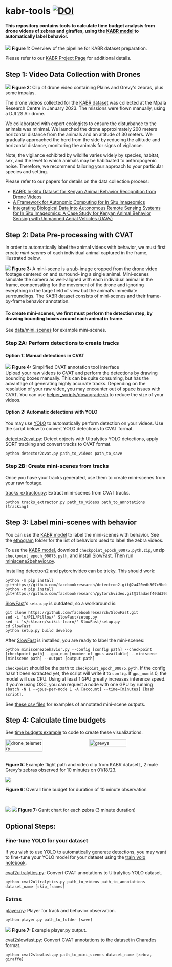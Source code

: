 # kabr-tools  [![DOI](https://zenodo.org/badge/805519058.svg)](https://zenodo.org/doi/10.5281/zenodo.11288083)

<!-- TO DO: add new DOI -->


#### This repository contains tools to calculate time budget analysis  from drone videos of zebras and giraffes, using the [KABR model](https://huggingface.co/imageomics/x3d-kabr-kinetics) to automatically label behavior.

![](images/pipeline.jpg)
**Figure 1:** Overview of the pipeline for KABR dataset preparation.


Please refer to our [KABR Project Page](https://kabrdata.xyz/) for additional details.


## Step 1: Video Data Collection with Drones

![](images/mixed_herd.png)
**Figure 2:** Clip of drone video containing Plains and Grevy's zebras, plus some impalas.

The drone videos collected for the [KABR dataset]() was collected at the Mpala Research Centre in January 2023. The missions were flown manually, using a DJI 2S Air drone. 

We collaborated with expert ecologists to ensure the disturbance to the animals was minimal. We launched the drone approximately 200 meters horizontal distance from the animals and an altitude of 30 meters. We gradually approached the herd from the side by reducing the altitude and horizontal distance, monitoring the animals for signs of vigilance.

Note, the vigilance exhibited by wildlife varies widely by species, habitat, sex, and the level to which animals may be habituated to anthropogenic noise. Therefore, we recommend tailoring your approach to your particular species and setting.

Please refer to our papers for details on the data collection process:
- [KABR: In-Situ Dataset for Kenyan Animal Behavior
Recognition from Drone Videos](https://openaccess.thecvf.com/content/WACV2024W/CV4Smalls/papers/Kholiavchenko_KABR_In-Situ_Dataset_for_Kenyan_Animal_Behavior_Recognition_From_Drone_WACVW_2024_paper.pdf)
- [A Framework for Autonomic Computing for In Situ Imageomics](https://ieeexplore.ieee.org/abstract/document/10336017)
- [Integrating Biological Data into Autonomous Remote Sensing Systems for In Situ Imageomics: A Case Study for Kenyan Animal Behavior Sensing with Unmanned Aerial Vehicles (UAVs)
](https://arxiv.org/abs/2407.16864)



## Step 2: Data Pre-processing with CVAT

In order to automatically label the animal videos with behavior, we must first create *mini-scenes* of each individual animal captured in the frame, illustrated below.

![](images/im_mini-scenes.jpg)
**Figure 3:** A mini-scene is a sub-image cropped from the drone video footage centered on and surround-
ing a single animal. Mini-scenes simulate the camera as well-aligned with each individual animal in
the frame, compensating for the movement of the drone and ignoring everything in the large field of
view but the animal’s immediate surroundings. The KABR dataset consists of mini-scenes and their
frame-by-frame behavior annotation.

#### To create mini-scenes, we first must perform the detection step, by drawing bounding boxes around each animal in frame. 

See [data/mini_scenes](data/mini_scenes) for example mini-scenes.

### Step 2A: Perform detections to create tracks
#### Option 1: Manual detections in CVAT
![](images/cvat_annotation_tool.png)
**Figure 4:** Simplified CVAT annotation tool interface
<br>
Upload your raw videos to [CVAT](https://www.cvat.ai/) and perform the detections by drawing bounding boxes manually. This can be quite consuming, but has the advantage of generating highly accurate tracks. 
Depending on the resolution of your raw video, you may encounter out of space issues with CVAT. You can use [helper_scripts/downgrade.sh](helper_scripts/downgrade.sh) to reduce the size of your videos. 


#### Option 2: Automatic detections with YOLO
You may use [YOLO](https://docs.ultralytics.com/) to automatically perform detection on your videos. Use the script below to convert YOLO detections to CVAT format.


[detector2cvat.py](detector2cvat.py):
Detect objects with Ultralytics YOLO detections, apply SORT tracking and convert tracks to CVAT format.

```
python detector2cvat.py path_to_videos path_to_save
```

### Step 2B: Create mini-scenes from tracks

Once you have your tracks generated, use them to create mini-scenes from your raw footage.

[tracks_extractor.py](tracks_extractor.py): Extract mini-scenes from CVAT tracks.

```
python tracks_extractor.py path_to_videos path_to_annotations [tracking]
```

## Step 3: Label mini-scenes with behavior 
You can use the [KABR model](https://huggingface.co/imageomics/x3d-kabr-kinetics) to label the mini-scenes with behavior. See the [ethogram](ethogram) folder for the list of behaviors used to label the zebra videos.

To use the [KABR model](https://huggingface.co/imageomics/x3d-kabr-kinetics), download `checkpoint_epoch_00075.pyth.zip`, unzip `checkpoint_epoch_00075.pyth`, and install [SlowFast](https://github.com/facebookresearch/SlowFast). Then run [miniscene2behavior.py](miniscene2behavior.py).

Installing detectron2 and pytorchvideo can be tricky. This should work:
```
python -m pip install git+https://github.com/facebookresearch/detectron2.git@2a420edb307c9bdf640f036d3b196bed474b8593#egg=detectron2
python -m pip install git+https://github.com/facebookresearch/pytorchvideo.git@1fadaef40dd393ca09680f55582399f4679fc9b7#egg=pytorchvideo
```

[SlowFast](https://github.com/facebookresearch/SlowFast)'s `setup.py` is outdated, so a workaround is:
```
git clone https://github.com/facebookresearch/SlowFast.git
sed -i 's/PIL/Pillow/' SlowFast/setup.py
sed -i 's/sklearn/scikit-learn/' SlowFast/setup.py
cd SlowFast
python setup.py build develop
```

After [SlowFast](https://github.com/facebookresearch/SlowFast) is installed, you are ready to label the mini-scenes:
```
python miniscene2behavior.py --config [config path] --checkpoint [checkpoint path] --gpu_num [number of gpus available] --miniscene [miniscene path] --output [output path]
```

`checkpoint` should be the path to `checkpoint_epoch_00075.pyth`. If the config hasn't been extracted yet, the script will write it to `config`. If `gpu_num` is 0, the model will use CPU. Using at least 1 GPU greatly increases inference speed. If you're using OSC, you can request a node with one GPU by running `sbatch -N 1 --gpus-per-node 1 -A [account] --time=[minutes] [bash script]`.

See [these csv files](data/mini_scene_behavior_annotations) for examples of annotated mini-scene outputs.


## Step 4: Calculate time budgets

See [time budgets example](/examples/time_budget.ipynb) to code to create these visualizations.


<!-- Add two photos side by side -->
<div style="display: flex; justify-content: space-between;">
  <img src="images/01_18_session_7_flightpath.png" alt="drone_telemetry" style="width: 48%;">
  <img src="images/grevys.png" alt="grevys" style="width: 48%;">
</div>
<br>

**Figure 5:** Example flight path and video clip from KABR datasetL, 2 male Grevy's zebras observed for 10 minutes on 01/18/23.

![](images/timebudget.png)
<br>

**Figure 6:** Overall time budget for duration of 10 minute observation

<br>

![](images/timeline0.png)
![](images/timeline1.png)
**Figure 7:** Gantt chart for each zebra (3 minute duration)


## Optional Steps: 

### Fine-tune YOLO for your dataset
If you wish to use YOLO to automatically generate detections, you may want to fine-tune your YOLO model for your dataset using the [train_yolo notebook](examples/train_yolo.ipynb).


[cvat2ultralytics.py](cvat2ultralytics.py): Convert CVAT annotations to Ultralytics YOLO dataset.

```
python cvat2ultralytics.py path_to_videos path_to_annotations dataset_name [skip_frames]
```

<!-- 
Not sure what these scripts are for, Maksim you can provide info here?
-->

###  Extras

[player.py](player.py): Player for track and behavior observation.

```
python player.py path_to_folder [save]
```

![](images/playeroutput.png)
**Figure 7:** Example player.py output.

[cvat2slowfast.py](cvat2slowfast.py): Convert CVAT annotations to the dataset in Charades format.

```
python cvat2slowfast.py path_to_mini_scenes dataset_name [zebra, giraffe]
```

